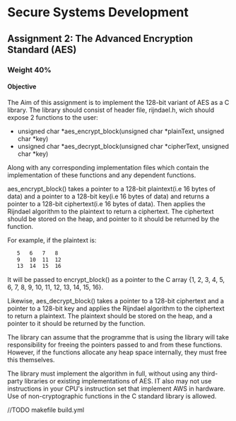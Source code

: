 # Secure Systems Development
## Assignment 2: The Advanced Encryption Standard (AES) 
### Weight 40%
#### Objective

The Aim of this assignment is to implement the 128-bit variant of AES as a C library.
The library should consist of header file, rijndael.h, wich should expose 2 functions to the user:
- unsigned char *aes_encrypt_block(unsigned char *plainText, unsigned char *key)
- unsigned char *aes_decrypt_block(unsigned char *cipherText, unsigned char *key)

Along with any corresponding implementation files which contain the implementation of these functions and any dependent functions.

aes_encrypt_block() takes a pointer to a 128-bit plaintext(i.e 16 bytes of data) and a pointer to a 128-bit key(i.e 16 bytes of data) and returns a pointer to a 128-bit ciphertext(i.e 16 bytes of data).
Then applies the Rijndael algorithm to the plaintext to return a ciphertext.
The ciphertext should be stored on the heap, and pointer to it should be returned by the function.

For example, if the plaintext is:
```1   2  3   4
   5   6   7   8
   9   10  11  12
   13  14  15  16
```
It will be passed to encrypt_block() as a pointer to the C array {1, 2, 3, 4, 5, 6, 7, 8, 9, 10, 11, 12, 13, 14, 15, 16}.

Likewise, aes_decrypt_block() takes a pointer to a 128-bit ciphertext and a pointer to a 128-bit key 
and applies the Rijndael algorithm to the ciphertext to return a plaintext.
The plaintext should be stored on the heap, and a pointer to it should be returned by the function.

The library can assume that the programme that is using the library will take responsibility for freeing the pointers
passed to and from these functions. However, if the functions allocate any heap space internally, they must free this themselves.

The library must implement the algorithm in full, without using any third-party libraries or existing implementations of AES.
IT also may not use instructions in your CPU's instruction set that implement AWS in hardware.
Use of non-cryptographic functions in the C standard library is allowed.


//TODO makefile build.yml